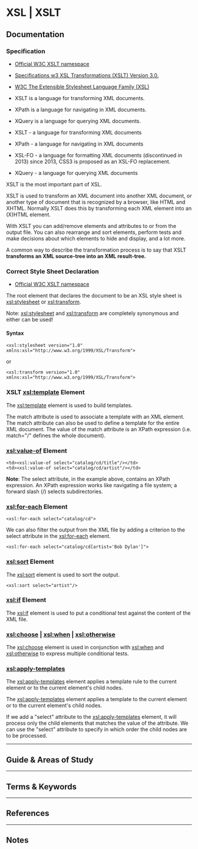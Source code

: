 XSL | XSLT
========


Documentation
-------------

### Specification 

- [Official W3C XSLT namespace](https://www.w3.org/1999/XSL/Transform)

- [Specifications w3 XSL Transformations (XSLT) Version 3.0.](http://www.w3.org/TR/xslt-30)

- [W3C The Extensible Stylesheet Language Family (XSL)](https://www.w3.org/Style/XSL/)

- XSLT is a language for transforming XML documents.

- XPath is a language for navigating in XML documents.

- XQuery is a language for querying XML documents.


- XSLT - a language for transforming XML documents
- XPath - a language for navigating in XML documents
- XSL-FO - a language for formatting XML documents (discontinued in 2013) since 2013, CSS3 is proposed as an XSL-FO replacement.
- XQuery - a language for querying XML documents

XSLT is the most important part of XSL.

XSLT is used to transform an XML document into another XML document, or another type of document that is recognized by a browser, like HTML and XHTML. Normally XSLT does this by transforming each XML element into an (X)HTML element.

With XSLT you can add/remove elements and attributes to or from the output file. You can also rearrange and sort elements, perform tests and make decisions about which elements to hide and display, and a lot more.

A common way to describe the transformation process is to say that XSLT **transforms an XML source-tree into an XML result-tree.**


### Correct Style Sheet Declaration

- [Official W3C XSLT namespace](https://www.w3.org/1999/XSL/Transform)

The root element that declares the document to be an XSL style sheet is <xsl:stylesheet> or <xsl:transform>.

Note: <xsl:stylesheet> and <xsl:transform> are completely synonymous and either can be used!

#### Syntax

```
<xsl:stylesheet version="1.0"
xmlns:xsl="http://www.w3.org/1999/XSL/Transform"> 
```
or


```
<xsl:transform version="1.0"
xmlns:xsl="http://www.w3.org/1999/XSL/Transform"> 
```

### XSLT <xsl:template> Element


The <xsl:template> element is used to build templates.

The match attribute is used to associate a template with an XML element. The match attribute can also be used to define a template for the entire XML document. The value of the match attribute is an XPath expression (i.e. match="/" defines the whole document).


### <xsl:value-of> Element

```
<td><xsl:value-of select="catalog/cd/title"/></td>
<td><xsl:value-of select="catalog/cd/artist"/></td>
```

**Note**: The select attribute, in the example above, contains an XPath expression. An XPath expression works like navigating a file system; a forward slash (/) selects subdirectories.

### <xsl:for-each> Element


```
<xsl:for-each select="catalog/cd">
```

We can also filter the output from the XML file by adding a criterion to the select attribute in the <xsl:for-each> element.

```
<xsl:for-each select="catalog/cd[artist='Bob Dylan']">
```

### <xsl:sort> Element


The <xsl:sort> element is used to sort the output.

```
<xsl:sort select="artist"/>
```
### <xsl:if> Element

The <xsl:if> element is used to put a conditional test against the content of the XML file.


### <xsl:choose> | <xsl:when> | <xsl:otherwise>

The <xsl:choose> element is used in conjunction with <xsl:when> and <xsl:otherwise> to express multiple conditional tests.

### <xsl:apply-templates>

The <xsl:apply-templates> element applies a template rule to the current element or to the current element's child nodes.

The <xsl:apply-templates> element applies a template to the current element or to the current element's child nodes.

If we add a "select" attribute to the <xsl:apply-templates> element, it will process only the child elements that matches the value of the attribute. We can use the "select" attribute to specify in which order the child nodes are to be processed.

-----------------------------------------------------------------------------------------------------

Guide & Areas of Study
-----------------------



-----------------------------------------------------------------------------------------------------

Terms & Keywords
----------------



-----------------------------------------------------------------------------------------------------

References
----------



-----------------------------------------------------------------------------------------------------

Notes
-----